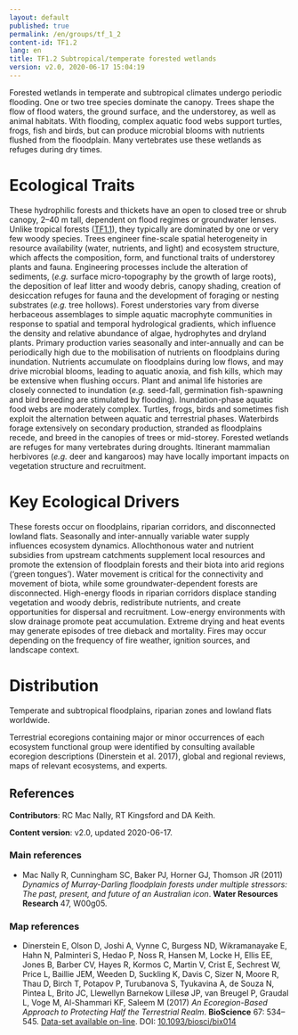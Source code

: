```yaml
---
layout: default
published: true
permalink: /en/groups/tf_1_2
content-id: TF1.2
lang: en
title: TF1.2 Subtropical/temperate forested wetlands
version: v2.0, 2020-06-17 15:04:19
---
```


Forested wetlands in temperate and subtropical climates undergo periodic flooding. One or two tree species dominate the canopy. Trees shape the flow of flood waters, the ground surface, and the understorey, as well as animal habitats. With flooding, complex aquatic food webs support turtles, frogs, fish and birds, but can produce microbial blooms with nutrients flushed from the floodplain. Many vertebrates use these wetlands as refuges during dry times.

# Ecological Traits
 
These hydrophilic forests and thickets have an open to closed tree or shrub canopy, 2–40 m tall, dependent on flood regimes or groundwater lenses. Unlike tropical forests ([TF1.1](/explore/groups/TF1.1)), they typically are dominated by one or very few woody species. Trees engineer fine-scale spatial heterogeneity in resource availability (water, nutrients, and light) and ecosystem structure, which affects the composition, form, and functional traits of understorey plants and fauna. Engineering processes include the alteration of sediments, (<i>e.g.</i> surface micro-topography by the growth of large roots), the deposition of leaf litter and woody debris, canopy shading, creation of desiccation refuges for fauna and the development of foraging or nesting substrates (<i>e.g.</i> tree hollows). Forest understories vary from diverse herbaceous assemblages to simple aquatic macrophyte communities in response to spatial and temporal hydrological gradients, which influence the density and relative abundance of algae, hydrophytes and dryland plants. Primary production varies seasonally and inter-annually and can be periodically high due to the mobilisation of nutrients on floodplains during inundation. Nutrients accumulate on floodplains during low flows, and may drive microbial blooms, leading to aquatic anoxia, and fish kills, which may be extensive when flushing occurs. Plant and animal life histories are closely connected to inundation (<i>e.g.</i> seed-fall, germination fish-spawning and bird breeding are stimulated by flooding). Inundation-phase aquatic food webs are moderately complex. Turtles, frogs, birds and sometimes fish exploit the alternation between aquatic and terrestrial phases. Waterbirds forage extensively on secondary production, stranded as floodplains recede, and breed in the canopies of trees or mid-storey. Forested wetlands are refuges for many vertebrates during droughts. Itinerant mammalian herbivores (<i>e.g.</i> deer and kangaroos) may have locally important impacts on vegetation structure and recruitment.
 
# Key Ecological Drivers
 
These forests occur on floodplains, riparian corridors, and disconnected lowland flats. Seasonally and inter-annually variable water supply influences ecosystem dynamics. Allochthonous water and nutrient subsidies from upstream catchments supplement local resources and promote the extension of floodplain forests and their biota into arid regions (‘green tongues’). Water movement is critical for the connectivity and movement of biota, while some groundwater-dependent forests are disconnected. High-energy floods in riparian corridors displace standing vegetation and woody debris, redistribute nutrients, and create opportunities for dispersal and recruitment. Low-energy environments with slow drainage promote peat accumulation. Extreme drying and heat events may generate episodes of tree dieback and mortality. Fires may occur depending on the frequency of fire weather, ignition sources, and landscape context. 
 
# Distribution
 
Temperate and subtropical floodplains, riparian zones and lowland flats worldwide.

Terrestrial ecoregions containing major or minor occurrences of each ecosystem functional group were identified by consulting available ecoregion descriptions (Dinerstein et al. 2017), global and regional reviews, maps of relevant ecosystems, and experts.

## References

**Contributors**: RC Mac Nally, RT Kingsford and DA Keith.

**Content version**: v2.0, updated 2020-06-17.

### Main references
*  Mac Nally R, Cunningham SC, Baker PJ, Horner GJ, Thomson JR  (2011) *Dynamics of Murray-Darling floodplain forests under multiple stressors: The past, present, and future of an Australian icon*. **Water Resources Research** 47, W00g05.

### Map references
* Dinerstein E, Olson D, Joshi A, Vynne C, Burgess ND, Wikramanayake E, Hahn N, Palminteri S, Hedao P, Noss R, Hansen M, Locke H, Ellis EE, Jones B, Barber CV, Hayes R, Kormos C, Martin V, Crist E, Sechrest W, Price L, Baillie JEM, Weeden D, Suckling K, Davis C, Sizer N, Moore R, Thau D, Birch T, Potapov P, Turubanova S, Tyukavina A, de Souza N, Pintea L, Brito JC, Llewellyn Barnekow Lillesø JP, van Breugel P, Graudal L, Voge M, Al-Shammari KF, Saleem M  (2017) *An Ecoregion-Based Approach to Protecting Half the Terrestrial Realm*. **BioScience** 67: 534–545. [Data-set available on-line](https://ecoregions2017.appspot.com/). DOI: [10.1093/biosci/bix014](http://doi.org/10.1093/biosci/bix014)


